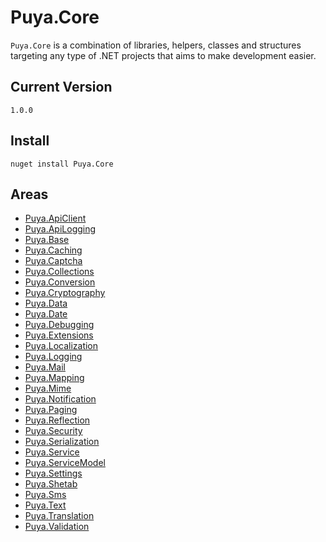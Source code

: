 # Puya.Core
`Puya.Core` is a combination of libraries, helpers, classes and structures targeting any type of .NET projects that aims to make development easier.

## Current Version
```
1.0.0
```
## Install
```
nuget install Puya.Core
```

## Areas

- [Puya.ApiClient](https://github.com/puyacodes/Puya.NET/blob/main/Docs/Puya.ApiClient.md)
- [Puya.ApiLogging](https://github.com/puyacodes/Puya.NET/blob/main/Docs/Puya.ApiLogging.md)
- [Puya.Base](https://github.com/puyacodes/Puya.NET/blob/main/Docs/Puya.Base.md)
- [Puya.Caching](https://github.com/puyacodes/Puya.NET/blob/main/Docs/Puya.Caching.md)
- [Puya.Captcha](https://github.com/puyacodes/Puya.NET/blob/main/Docs/Puya.Captcha.md)
- [Puya.Collections](https://github.com/puyacodes/Puya.NET/blob/main/Docs/Puya.Collections.md)
- [Puya.Conversion](https://github.com/puyacodes/Puya.NET/blob/main/Docs/Puya.Conversion.md)
- [Puya.Cryptography](https://github.com/puyacodes/Puya.NET/blob/main/Docs/Puya.Cryptography.md)
- [Puya.Data](https://github.com/puyacodes/Puya.NET/blob/main/Docs/Puya.Data.md)
- [Puya.Date](https://github.com/puyacodes/Puya.NET/blob/main/Docs/Puya.Date.md)
- [Puya.Debugging](https://github.com/puyacodes/Puya.NET/blob/main/Docs/Puya.Debugging.md)
- [Puya.Extensions](https://github.com/puyacodes/Puya.NET/blob/main/Docs/Puya.Extensions.md)
- [Puya.Localization](https://github.com/puyacodes/Puya.NET/blob/main/Docs/Puya.Localization.md)
- [Puya.Logging](https://github.com/puyacodes/Puya.NET/blob/main/Docs/Puya.Logging.md)
- [Puya.Mail](https://github.com/puyacodes/Puya.NET/blob/main/Docs/Puya.Mail.md)
- [Puya.Mapping](https://github.com/puyacodes/Puya.NET/blob/main/Docs/Puya.Mapping.md)
- [Puya.Mime](https://github.com/puyacodes/Puya.NET/blob/main/Docs/Puya.Mime.md)
- [Puya.Notification](https://github.com/puyacodes/Puya.NET/blob/main/Docs/Puya.Notification.md)
- [Puya.Paging](https://github.com/puyacodes/Puya.NET/blob/main/Docs/Puya.Paging.md)
- [Puya.Reflection](https://github.com/puyacodes/Puya.NET/blob/main/Docs/Puya.Reflection.md)
- [Puya.Security](https://github.com/puyacodes/Puya.NET/blob/main/Docs/Puya.Security.md)
- [Puya.Serialization](https://github.com/puyacodes/Puya.NET/blob/main/Docs/Puya.Serialization.md)
- [Puya.Service](https://github.com/puyacodes/Puya.NET/blob/main/Docs/Puya.Service.md)
- [Puya.ServiceModel](https://github.com/puyacodes/Puya.NET/blob/main/Docs/Puya.ServiceModel.md)
- [Puya.Settings](https://github.com/puyacodes/Puya.NET/blob/main/Docs/Puya.Settings.md)
- [Puya.Shetab](https://github.com/puyacodes/Puya.NET/blob/main/Docs/Puya.Shetab.md)
- [Puya.Sms](https://github.com/puyacodes/Puya.NET/blob/main/Docs/Puya.Sms.md)
- [Puya.Text](https://github.com/puyacodes/Puya.NET/blob/main/Docs/Puya.Text.md)
- [Puya.Translation](https://github.com/puyacodes/Puya.NET/blob/main/Docs/Puya.Translation.md)
- [Puya.Validation](https://github.com/puyacodes/Puya.NET/blob/main/Docs/Puya.Validation.md)


